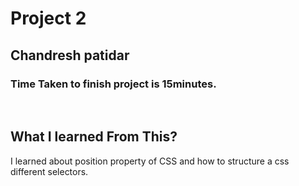# Project 2
## Chandresh patidar

### Time Taken to finish project is 15minutes.

<br />

## What I learned From This?
I learned about position property of CSS and how to structure a css different selectors.
